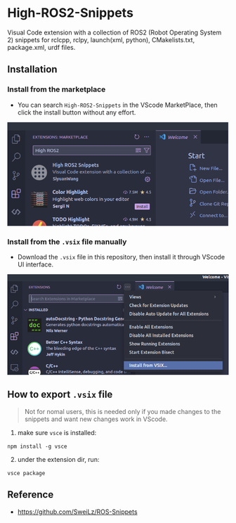 # High-ROS2-Snippets
Visual Code extension with a collection of ROS2 (Robot Operating System 2) snippets for rclcpp, rclpy, launch(xml, python), CMakelists.txt, package.xml, urdf files.

## Installation

### Install from the marketplace
- You can search `High-ROS2-Snippets` in the VScode MarketPlace, then click the install button without any effort.

<img src = "doc/pic1.png" width = "600"/>

### Install from the `.vsix` file manually
- Download the `.vsix` file in this repository, then install it through VScode UI interface.

<img src = "doc/pic2.png" width = "600"/>

## How to export `.vsix` file
> Not for nomal users, this is needed only if you made changes to the snippets and want new changes work in VScode.

1. make sure `vsce` is installed:

```
npm install -g vsce
```

2. under the extension dir, run:
```
vsce package
```

## Reference
- https://github.com/SweiLz/ROS-Snippets
